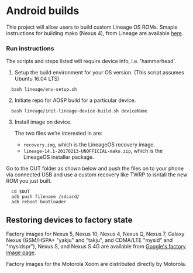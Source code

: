Android builds
==============

This project will allow users to build custom Lineage OS ROMs. Smaple instructions for building mako (Nexus 4), from Lineage are available [here](http://wiki.lineageos.org/mako_build.html). 

### Run instructions
The scripts and steps listed will require device info, i.e. 'hammerhead'.

1. Setup the build environment for your OS version. (This script assumes Ubuntu 16.04 LTS)

  ```{r, engine='bash', count_lines}
    bash lineage/env-setup.sh
  ```

2. Initiate repo for AOSP build for a particular device. 

  ```{r, engine='bash', count_lines}
    bash lineage/init-lineage-device-build.sh deviceName
  ```

3. Install image on device.

   The two files we’re interested in are:
   * `recovery.img`, which is the LineageOS recovery image.
   * `lineage-14.1-20170213-UNOFFICIAL-mako.zip`, which is the LineageOS installer package.

  Go to the OUT folder as shown below and push the files on to your phone via connected USB and use a custom recovery like TWRP to isntall the new ROM you just built.
  ```{r, engine='bash', count_lines}
    cd $OUT
    adb push filename /sdcard/
    adb reboot bootloader
  ```

## Restoring devices to factory state
Factory images for Nexus 5, Nexus 10, Nexus 4, Nexus Q, Nexus 7, Galaxy Nexus (GSM/HSPA+ "yakju" and "takju", and CDMA/LTE "mysid" and "mysidspr"), Nexus S, and Nexus S 4G are available from [Google's factory image page](https://developers.google.com/android/nexus/images).

Factory images for the Motorola Xoom are distributed directly by Motorola.
